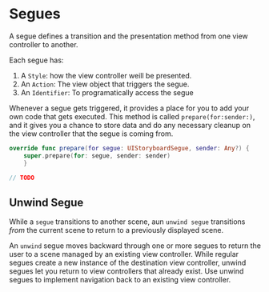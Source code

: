 # Segues

A segue defines a transition and the presentation method from one view controller to another.

Each segue has:

1. A `Style`: how the view controller weill be presented.
2. An `Action`: The view object that triggers the segue.
3. An `Identifier`: To programatically access the segue

Whenever a segue gets triggered, it provides a place for you to add your own code that gets executed. This method is called `prepare(for:sender:)`, and it gives you a chance to store data and do any necessary cleanup on the view controller that the segue is coming from.

```Swift
override func prepare(for segue: UIStoryboardSegue, sender: Any?) {
    super.prepare(for: segue, sender: sender)
    }

// TODO
```

## Unwind Segue

While a `segue` transitions to another scene, aun `unwind segue` transitions _from_ the current scene to return to a previously displayed scene.

An `unwind` segue moves backward through one or more segues to return the user to a scene managed by an existing view controller. While regular segues create a new instance of the destination view controller, unwind segues let you return to view controllers that already exist. Use unwind segues to implement navigation back to an existing view controller.
